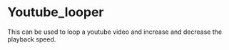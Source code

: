 # Youtube_looper
This can be used to loop a youtube video and increase and decrease the playback speed.
